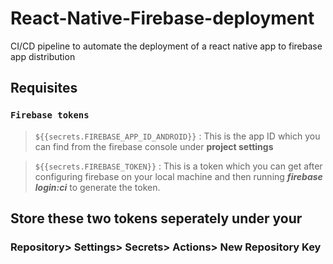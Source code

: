 # React-Native-Firebase-deployment

CI/CD pipeline to automate the deployment of a react native app to firebase app distribution 

## Requisites

### `Firebase tokens`
> `${{secrets.FIREBASE_APP_ID_ANDROID}}` : This is the app ID which you can find from the firebase console under **project settings**

> `${{secrets.FIREBASE_TOKEN}}` : This is a token which you can get after configuring firebase on your local machine and then running 
> ***firebase login:ci*** to generate the token.

## Store these two tokens seperately under your
### Repository> Settings> Secrets> Actions> New Repository Key
